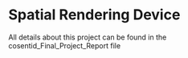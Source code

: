 # Spatial Rendering Device

All details about this project can be found in the cosentid_Final_Project_Report file

